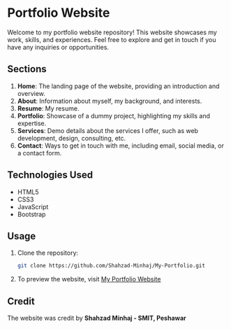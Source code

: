 # Portfolio Website

Welcome to my portfolio website repository! This website showcases my work, skills, and experiences. Feel free to explore and get in touch if you have any inquiries or opportunities.

## Sections

1. **Home**: The landing page of the website, providing an introduction and overview.
2. **About**: Information about myself, my background, and interests.
3. **Resume**: My resume.
4. **Portfolio**: Showcase of a dummy project, highlighting my skills and expertise.
5. **Services**: Demo details about the services I offer, such as web development, design, consulting, etc.
6. **Contact**: Ways to get in touch with me, including email, social media, or a contact form.

## Technologies Used

- HTML5
- CSS3
- JavaScript
- Bootstrap

## Usage

1. Clone the repository:
   ```bash
   git clone https://github.com/Shahzad-Minhaj/My-Portfolio.git
2. To preview the website, visit [My Portfolio Website](http://myporttfoliiooo.surge.sh)

## Credit
The website was credit by __Shahzad Minhaj - SMIT, Peshawar__
